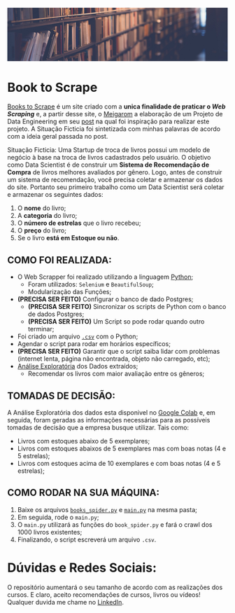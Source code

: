 ![](https://github.com/GabrielTrentino/WebScraping/blob/master/00-img/01-BooksToScrape.png?raw=true)
# Book to Scrape
[Books to Scrape](http://books.toscrape.com/) é um site criado com a **unica finalidade de praticar o *Web Scraping*** e, a partir desse site, o [Meigarom](https://www.youtube.com/channel/UCar5Cr-pVz08GY_6I3RX9bA) a elaboração de um Projeto de Data Engineering em seu [post](https://sejaumdatascientist.com/o-projeto-de-data-engineering-para-o-seu-portfolio/) na qual foi inspiração para realizar este projeto. A Situação Ficticia foi sintetizada com minhas palavras de acordo com a ideia geral passada no post.

Situação Ficticia: Uma Startup de troca de livros possui um modelo de negócio à base na troca de livros cadastrados pelo usuário. O objetivo como Data Scientist é de construir um **Sistema de Recomendação de Compra** de livros melhores avaliados por gênero. Logo, antes de construir um sistema de recomendação, você precisa coletar e armazenar os dados do site. Portanto seu primeiro trabalho como um Data Scientist será coletar e armazenar os seguintes dados:

1. O **nome** do livro;
2. A **categoria** do livro;
3. O **número de estrelas** que o livro recebeu;
4. O **preço** do livro;
5. Se o livro **está em Estoque ou não**.

## COMO FOI REALIZADA:

*  O Web Scrapper foi realizado utilizando a linguagem [Python](https://github.com/GabrielTrentino/WebScraping/blob/master/01-BooksToScrape/books_spider.py);
    * Foram utilizados: `Selenium` e `BeautifulSoup`;
    * Modularização das Funções;
* **(PRECISA SER FEITO)** Configurar o banco de dado Postgres;
    * **(PRECISA SER FEITO)** Sincronizar os scripts de Python com o banco de dados Postgres;
    * **(PRECISA SER FEITO)** Um Script so pode rodar quando outro terminar;
* Foi criado um arquivo [`.csv`](https://github.com/GabrielTrentino/WebScraping/blob/master/01-BooksToScrape/books_scrap.csv) com o Python;
* Agendar o script para rodar em horários específicos;
* **(PRECISA SER FEITO)** Garantir que o script saiba lidar com problemas (internet lenta, página não encontrada, objeto não carregado, etc);
* [Análise Exploratória](https://github.com/GabrielTrentino/WebScraping/blob/master/01-BooksToScrape/Books_To_Scrape.ipynb) dos Dados extraídos;
    * Recomendar os livros com maior avaliação entre os gêneros;
    
## TOMADAS DE DECISÃO:

A Análise Exploratória dos dados esta disponivel no [Google Colab](https://github.com/GabrielTrentino/WebScraping/blob/master/01-BooksToScrape/Books_To_Scrape.ipynb) e, em seguida, foram geradas as informações necessárias para as possíveis tomadas de decisão que a empresa busque utilizar. Tais como:

* Livros com estoques abaixo de 5 exemplares;
* Livros com estoques abaixos de 5 exemplares mas com boas notas (4 e 5 estrelas);
* Livros com estoques acima de 10 exemplares e com boas notas (4 e 5 estrelas);

## COMO RODAR NA SUA MÁQUINA:

1. Baixe os arquivos [`books_spider.py`](https://github.com/GabrielTrentino/WebScraping/blob/master/01-BooksToScrape/books_spider.py) e [`main.py`](https://github.com/GabrielTrentino/WebScraping/blob/master/01-BooksToScrape/main.py) na mesma pasta;
2. Em seguida, rode o `main.py`;
3. O `main.py` utilizará as funções do `book_spider.py` e fará o crawl dos 1000 livros existentes;
4. Finalizando, o script escreverá um arquivo `.csv`.

# **Dúvidas e Redes Sociais:**
O repositório aumentará o seu tamanho de acordo com as realizações dos cursos. E claro, aceito recomendações de cursos, livros ou vídeos! Qualquer duvida me chame no [LinkedIn](https://www.linkedin.com/in/gabriel-trentino-froes-415558144/).
